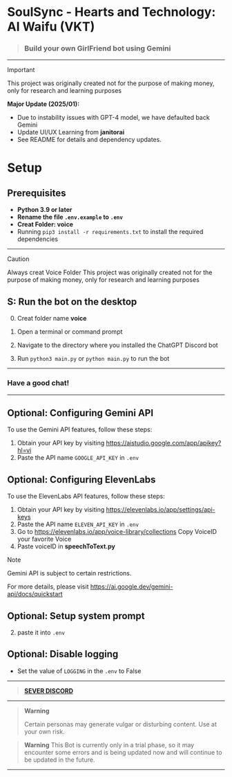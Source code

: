# SoulSync - Hearts and Technology: AI Waifu (VKT)

> ### Build your own GirlFriend bot using Gemini

---
> [!IMPORTANT]
>
> This project was originally created not for the purpose of making money, only for research and learning purposes
> 
> **Major Update (2025/01):**
> - Due to instability issues with GPT-4 model, we have defaulted back Gemini
> - Update UI/UX Learning from **janitorai**
> - See README for details and dependency updates.


# Setup
## Prerequisites
* **Python 3.9 or later**
* **Rename the file `.env.example` to `.env`**
* **Creat Folder: voice**
* Running `pip3 install -r requirements.txt` to install the required dependencies
---


> [!CAUTION]
> Always creat Voice Folder 
> This project was originally created not for the purpose of making money, only for research and learning purposes
>

## S: Run the bot on the desktop

0. Creat folder name **voice**

1. Open a terminal or command prompt

2. Navigate to the directory where you installed the ChatGPT Discord bot

3. Run `python3 main.py` or `python main.py` to run the bot
---

### Have a good chat!
---


## Optional: Configuring Gemini API

To use the Gemini API features, follow these steps:

1. Obtain your API key by visiting https://aistudio.google.com/app/apikey?hl=vi
2. Paste the API name `GOOGLE_API_KEY` in `.env`

## Optional: Configuring ElevenLabs

To use the ElevenLabs API features, follow these steps:

1. Obtain your API key by visiting https://elevenlabs.io/app/settings/api-keys
2. Paste the API name `ELEVEN_API_KEY` in `.env`
3. Go to https://elevenlabs.io/app/voice-library/collections Copy VoiceID your favorite Voice
4. Paste voiceID in **speechToText.py**

> [!NOTE]
> Gemini API is subject to certain restrictions.
> 
> For more details, please visit https://ai.google.dev/gemini-api/docs/quickstart
## Optional: Setup system prompt

   2. paste it into `.env`

## Optional: Disable logging

* Set the value of `LOGGING` in the `.env` to False

------
>  [**SEVER DISCORD**](https://discord.gg/78TnsrJd)
------

> **Warning**
>
> Certain personas may generate vulgar or disturbing content. Use at your own risk.


   > **Warning**
   > This Bot is currently only in a trial phase, so it may encounter some errors and is being updated now and will continue to be updated in the future.
 ---
